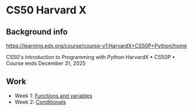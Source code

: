 # CS50 Harvard X

## Background info
https://learning.edx.org/course/course-v1:HarvardX+CS50P+Python/home

CS50's Introduction to Programming with Python
HarvardX • CS50P • Course ends December 31, 2025

## Work
- Week 1:  [Functions and variables](./functions%20and%20variables.md)
- Week 2:  [Conditionals](./conditionals.md)
